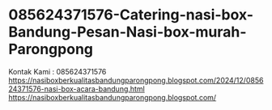 # 085624371576-Catering-nasi-box-Bandung-Pesan-Nasi-box-murah-Parongpong
Kontak Kami : 085624371576  https://nasiboxberkualitasbandungparongpong.blogspot.com/2024/12/085624371576-nasi-box-acara-bandung.html  https://nasiboxberkualitasbandungparongpong.blogspot.com/
